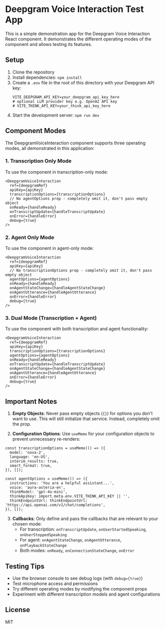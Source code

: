 # Deepgram Voice Interaction Test App

This is a simple demonstration app for the Deepgram Voice Interaction React component. It demonstrates the different operating modes of the component and allows testing its features.

## Setup

1. Clone the repository
2. Install dependencies: `npm install`
3. Create a `.env` file in the root of this directory with your Deepgram API key:
   ```
   VITE_DEEPGRAM_API_KEY=your_deepgram_api_key_here
   # optional LLM provider key e.g. OpenAI API key
   # VITE_THINK_API_KEY=your_think_api_key_here
   ```
4. Start the development server: `npm run dev`

## Component Modes

The DeepgramVoiceInteraction component supports three operating modes, all demonstrated in this application:

### 1. Transcription Only Mode

To use the component in transcription-only mode:

```tsx
<DeepgramVoiceInteraction
  ref={deepgramRef}
  apiKey={apiKey}
  transcriptionOptions={transcriptionOptions}
  // No agentOptions prop - completely omit it, don't pass empty object
  onReady={handleReady}
  onTranscriptUpdate={handleTranscriptUpdate}
  onError={handleError}
  debug={true}
/>
```

### 2. Agent Only Mode

To use the component in agent-only mode:

```tsx
<DeepgramVoiceInteraction
  ref={deepgramRef}
  apiKey={apiKey}
  // No transcriptionOptions prop - completely omit it, don't pass empty object
  agentOptions={agentOptions}
  onReady={handleReady}
  onAgentStateChange={handleAgentStateChange}
  onAgentUtterance={handleAgentUtterance}
  onError={handleError}
  debug={true}
/>
```

### 3. Dual Mode (Transcription + Agent)

To use the component with both transcription and agent functionality:

```tsx
<DeepgramVoiceInteraction
  ref={deepgramRef}
  apiKey={apiKey}
  transcriptionOptions={transcriptionOptions}
  agentOptions={agentOptions}
  onReady={handleReady}
  onTranscriptUpdate={handleTranscriptUpdate}
  onAgentStateChange={handleAgentStateChange}
  onAgentUtterance={handleAgentUtterance}
  onError={handleError}
  debug={true}
/>
```

## Important Notes

1. **Empty Objects**: Never pass empty objects (`{}`) for options you don't want to use. This will still initialize that service. Instead, completely omit the prop.

2. **Configuration Options**: Use `useMemo` for your configuration objects to prevent unnecessary re-renders:

```tsx
const transcriptionOptions = useMemo(() => ({
  model: 'nova-2',
  language: 'en-US',
  interim_results: true,
  smart_format: true,
}), []);

const agentOptions = useMemo(() => ({
  instructions: 'You are a helpful assistant...',
  voice: 'aura-asteria-en',
  thinkModel: 'gpt-4o-mini',
  thinkApiKey: import.meta.env.VITE_THINK_API_KEY || '',
  thinkEndpointUrl: thinkEndpointUrl: 'https://api.openai.com/v1/chat/completions',
}), []);
```

3. **Callbacks**: Only define and pass the callbacks that are relevant to your chosen mode:
   - For transcription: `onTranscriptUpdate`, `onUserStartedSpeaking`, `onUserStoppedSpeaking`
   - For agent: `onAgentStateChange`, `onAgentUtterance`, `onPlaybackStateChange`
   - Both modes: `onReady`, `onConnectionStateChange`, `onError`

## Testing Tips

- Use the browser console to see debug logs (with `debug={true}`)
- Test microphone access and permissions
- Try different operating modes by modifying the component props
- Experiment with different transcription models and agent configurations

## License

MIT
